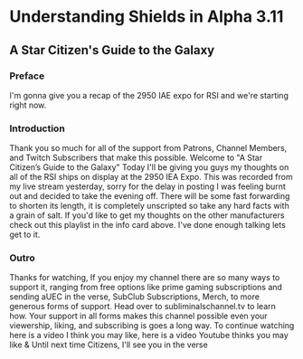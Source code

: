 # Understanding Shields in Alpha 3.11
## A Star Citizen's Guide to the Galaxy

### Preface
I'm gonna give you a recap of the 2950 IAE expo for RSI and we're starting right now.

### Introduction
Thank you so much for all of the support from Patrons, Channel Members, and Twitch Subscribers that make this possible. Welcome to "A Star Citizen’s Guide to the Galaxy" Today I'll be giving you guys my thoughts on all of the RSI ships on display at the 2950 IEA Expo. This was recorded from my live stream yesterday, sorry for the delay in posting I was feeling burnt out and decided to take the evening off. There will be some fast forwarding to shorten its length, it is completely unscripted so take any hard facts with a grain of salt. If you'd like to get my thoughts on the other manufacturers check out this playlist in the info card above. I've done enough talking lets get to it.

### Outro
Thanks for watching, If you enjoy my channel there are so many ways to support it, ranging from free options like prime gaming subscriptions and sending aUEC in the verse, SubClub Subscriptions, Merch, to more generous forms of support. Head over to subliminalschannel.tv to learn how. Your support in all forms makes this channel possible even your viewership, liking, and subscribing is goes a long way. To continue watching here is a video I think you may like, here is a video Youtube thinks you may like & Until next time Citizens, I'll see you in the verse  
